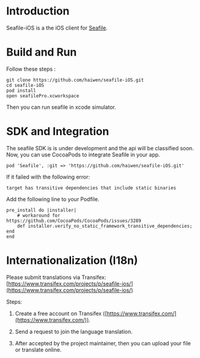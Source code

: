 
Introduction
============

Seafile-iOS is a the iOS client for [Seafile](http://www.seafile.com).

Build and Run
=============

Follow these steps :

	git clone https://github.com/haiwen/seafile-iOS.git
	cd seafile-iOS
    pod install
    open seafilePro.xcworkspace

Then you can run seafile in xcode simulator.


SDK and Integration
=================
The seafile SDK is is under development and the api will be classified soon.
Now, you can use CocoaPods to integrate Seafile in your app.

    pod 'Seafile', :git => 'https://github.com/haiwen/seafile-iOS.git'

If it failed with the following error:

    target has transitive dependencies that include static binaries

Add the following line to your Podfile.

    pre_install do |installer|
        # workaround for https://github.com/CocoaPods/CocoaPods/issues/3289
        def installer.verify_no_static_framework_transitive_dependencies; end
    end


Internationalization (I18n)
==========

Please submit translations via Transifex: [https://www.transifex.com/projects/p/seafile-ios/](https://www.transifex.com/projects/p/seafile-ios/)

Steps:

1. Create a free account on Transifex ([https://www.transifex.com/](https://www.transifex.com/)).

2. Send a request to join the language translation.

3. After accepted by the project maintainer, then you can upload your file or translate online.
